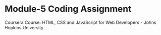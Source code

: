 # Module-5 Coding Assignment
Coursera Course: HTML, CSS and JavaScript for Web Developers - Johns Hopkins University